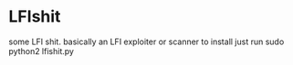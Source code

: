 # LFIshit
some LFI shit. basically an LFI exploiter or scanner
to install just run
sudo python2 lfishit.py
